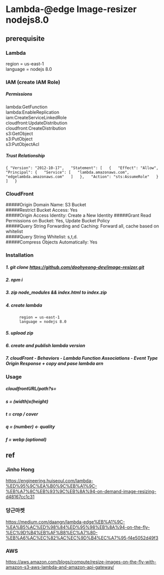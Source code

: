 # Lambda-@edge Image-resizer nodejs8.0

## prerequisite

### Lambda
  region = us-east-1  
  language = nodejs 8.0

### IAM (create IAM Role)

##### Permissions 
  lambda:GetFunction   
  lambda:EnableReplication  
  iam:CreateServiceLinkedRole   
  cloudfront:UpdateDistribution  
  cloudfront:CreateDistribution  
  s3:GetObject  
  s3:PutObject  
  s3:PutObjectAcl  

##### Trust Relationship
  `{
     "Version": "2012-10-17",  
     "Statement": [  
        {  
           "Effect": "Allow",  
           "Principal": {  
              "Service": [  
                 "lambda.amazonaws.com",  
                 "edgelambda.amazonaws.com"  
              ]  
           },  
           "Action": "sts:AssumeRole"  
        }  
     ]  
  }`  
  
### CloudFront

#####Origin Domain Name: S3 Bucket  
#####Restrict Bucket Access: Yes  
#####Origin Access Identity: Create a New Identity 
#####Grant Read Permissions on Bucket: Yes, Update Bucket Policy  
#####Query String Forwarding and Caching: Forward all, cache based on whitelist  
#####Query String Whitelist: s,t,d.   
#####Compress Objects Automatically: Yes  


### Installation

##### 1. git clone https://github.com/doohyeong-dev/image-resizer.git
##### 2. npm i
##### 3. zip node_modules && index.html to index.zip
##### 4. create lambda
          region = us-east-1
          language = nodejs 8.0
##### 5. upload zip
##### 6. create and publish lambda version 
##### 7. cloudFront - Behaviors - Lambda Function Associations - Event Type Origin Response + copy and pase lambda arn

### Usage

##### cloudfrontURL/path?s=
##### s = (width)x(height)
##### t = crop / cover
##### q = (number) <- quality
##### f = webp (optional) 

## ref
### Jinho Hong
https://engineering.huiseoul.com/lambda-%ED%95%9C%EA%B0%9C%EB%A1%9C-%EB%A7%8C%EB%93%9C%EB%8A%94-on-demand-image-resizing-d48167cc1c31

### 당근마켓
https://medium.com/daangn/lambda-edge%EB%A1%9C-%EA%B5%AC%ED%98%84%ED%95%98%EB%8A%94-on-the-fly-%EC%9D%B4%EB%AF%B8%EC%A7%80-%EB%A6%AC%EC%82%AC%EC%9D%B4%EC%A7%95-f4e5052d49f3

### AWS
https://aws.amazon.com/blogs/compute/resize-images-on-the-fly-with-amazon-s3-aws-lambda-and-amazon-api-gateway/
